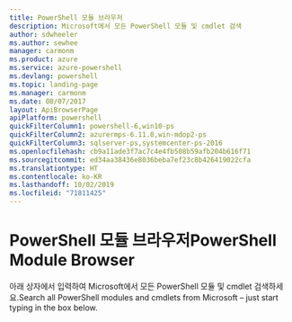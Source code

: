 ```yaml
---
title: PowerShell 모듈 브라우저
description: Microsoft에서 모든 PowerShell 모듈 및 cmdlet 검색
author: sdwheeler
ms.author: sewhee
manager: carmonm
ms.product: azure
ms.service: azure-powershell
ms.devlang: powershell
ms.topic: landing-page
ms.manager: carmonm
ms.date: 08/07/2017
layout: ApiBrowserPage
apiPlatform: powershell
quickFilterColumn1: powershell-6,win10-ps
quickFilterColumn2: azurermps-6.11.0,win-mdop2-ps
quickFilterColumn3: sqlserver-ps,systemcenter-ps-2016
ms.openlocfilehash: cb9a11ade3f7ac7c4e4fb508b59afb204b616f71
ms.sourcegitcommit: ed34aa38436e8036beba7ef23c8b426419022cfa
ms.translationtype: HT
ms.contentlocale: ko-KR
ms.lasthandoff: 10/02/2019
ms.locfileid: "71811425"
---
```

# <a name="powershell-module-browser"></a><span data-ttu-id="5c0e0-103">PowerShell 모듈 브라우저</span><span class="sxs-lookup"><span data-stu-id="5c0e0-103">PowerShell Module Browser</span></span>

<span data-ttu-id="5c0e0-104">아래 상자에서 입력하여 Microsoft에서 모든 PowerShell 모듈 및 cmdlet 검색하세요.</span><span class="sxs-lookup"><span data-stu-id="5c0e0-104">Search all PowerShell modules and cmdlets from Microsoft – just start typing in the box below.</span></span>
